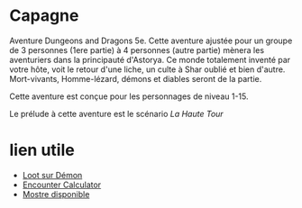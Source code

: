 # Capagne
Aventure Dungeons and Dragons 5e.
Cette aventure ajustée pour un groupe de 3 personnes (1ere partie) à 4 personnes (autre partie)
mènera les aventuriers dans la principauté d'Astorya. Ce monde totalement inventé par votre hôte, voit
le retour d'une liche, un culte à Shar oublié et bien d'autre.
Mort-vivants, Homme-lézard, démons et diables seront de la partie.

Cette aventure est conçue pour les personnages de niveau 1-15.

Le prélude à cette aventure est le scénario _La Haute Tour_

# lien utile
- [Loot sur Démon](http://medievalmelodies.blogspot.com/2017/07/creature-loot-d-is-for-demons-and-devils.html)
- [Encounter Calculator](https://www.aidedd.org/dnd-encounter/index.php)
- [Mostre disponible](https://www.aidedd.org/dnd-filters/monstres.php)
